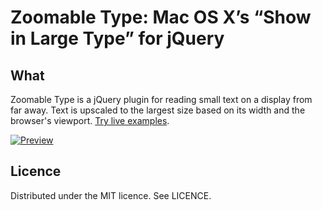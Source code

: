 # Zoomable Type: Mac OS X’s “Show in Large Type” for jQuery

## What

Zoomable Type is a jQuery plugin for reading small text on a display from far away. Text is upscaled to the largest size based on its width and the browser's viewport. [Try live examples](http://zoomabletype.tatey.com/).

[![Preview](https://cloud.github.com/downloads/tatey/jquery-zoomabletype/zoomed_preview.png)](http://zoomabletype.tatey.com/)

## Licence

Distributed under the MIT licence. See LICENCE.
